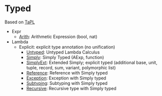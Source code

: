 # Typed

Based on [TaPL](https://www.amazon.co.jp/dp/B00AJXZ5JE/ref=dp-kindle-redirect?_encoding=UTF8&btkr=1)

- Expr
  - [Arith](src/Expr/Arith.hs): Arithmetic Expression (bool, nat)
- Lambda 
  - Explicit: explicit type annotation (no unification)
	- [Untyped](src/Lambda/Explicit/Untyped.hs): Untyped Lambda Calculus
	- [Simply](src/Lambda/Explicit/Simply.hs): Simply Typed (AExp, function)
	- [SimplyExt](src/Lambda/Explicit/SimplyExt.hs): Extended Simply; explicit typed (additional base, unit, tuple, record, sum, variant, polymorphic list)
	- [Reference](src/Lambda/Explicit/Reference.hs): Reference with Simply typed
	- [Exception](src/Lambda/Explicit/Exception.hs): Exception with Simply typed
	- [Subtyping](src/Lambda/Explicit/Subtyping.hs): Subtyping with Simply typed
	- [Recursive](src/Lambda/Explicit/Recursive.hs): Recursive type with Simply typed 
